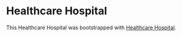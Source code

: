 # Healthcare Hospital

This Healthcare Hospital was bootstrapped with [Healthcare Hospital](https://relaxed-bell-cab50d.netlify.app/).

